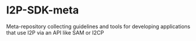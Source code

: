 # I2P-SDK-meta
Meta-repository collecting guidelines and tools for developing applications that use I2P via an API like SAM or I2CP
